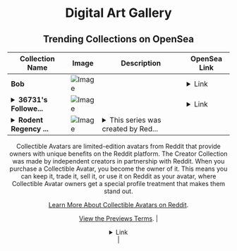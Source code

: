 <div align="center">

# Digital Art Gallery

## Trending Collections on OpenSea

| Collection Name                       | Image                                                                                     | Description                       | OpenSea Link                                                                                          |
|---------------------------------------|-------------------------------------------------------------------------------------------|-----------------------------------|--------------------------------------------------------------------------------------------------------|
| **Bob** | ![Image](https://i.seadn.io/s/raw/files/398a23d0d7daae621d797b696894c965.jpg?w=500&auto=format?w=200&auto=format) |  | <details><summary>Link</summary>[Bob](https://opensea.io/collection/bob-221)</details> |
| **<details><summary>36731's Followe...</summary>36731's Follower</details>** | ![Image](https://i.seadn.io/s/raw/files/19f9f090920392cc3650cbdf4361755b.png?w=500&auto=format?w=200&auto=format) |  | <details><summary>Link</summary>[36731's Follower](https://opensea.io/collection/36731-s-follower)</details> |
| **<details><summary>Rodent Regency ...</summary>Rodent Regency by Jules Rules x Reddit Collectible Avatars</details>** | ![Image](https://i.seadn.io/s/raw/files/afa69fc29cdf87cc71cb9f7cd453868e.png?w=500&auto=format?w=200&auto=format) | <details><summary>This series was created by Red...</summary>This series was created by Reddit user Jules Rules as a part of the Collectible Avatars Creator Program. You can [check out the creator's profile on Reddit](https://www.reddit.com/user/Rare_Astronomer6319/).

Collectible Avatars are limited-edition avatars from Reddit that provide owners with unique benefits on the Reddit platform. The Creator Collection was made by independent creators in partnership with Reddit. When you purchase a Collectible Avatar, you become the owner of it. This means you can keep it, trade it, sell it, or use it on Reddit as your avatar, where Collectible Avatar owners get a special profile treatment that makes them stand out.

[Learn More About Collectible Avatars on Reddit](https://reddithelp.com/hc/en-us/articles/6213835889044).

[View the Previews Terms](https://www.redditinc.com/policies/previews-terms).</details> | <details><summary>Link</summary>[Rodent Regency by Jules Rules x Reddit Collectible Avatars](https://opensea.io/collection/rodent-regency-by-jules-rules-x-reddit-collectib-2)</details> |

</div>